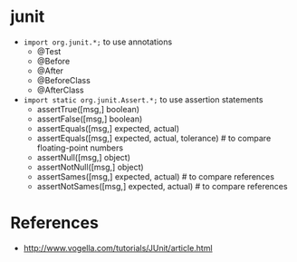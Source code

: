 # junit

* `import org.junit.*;` to use annotations
    * @Test
    * @Before
    * @After
    * @BeforeClass
    * @AfterClass
* `import static org.junit.Assert.*;` to use assertion statements
    * assertTrue([msg,] boolean)
    * assertFalse([msg,] boolean)
    * assertEquals([msg,] expected, actual)
    * assertEquals([msg,] expected, actual, tolerance) # to compare floating-point numbers
    * assertNull([msg,] object)
    * assertNotNull([msg,] object)
    * assertSames([msg,] expected, actual)     # to compare references
    * assertNotSames([msg,] expected, actual)  # to compare references


# References
* http://www.vogella.com/tutorials/JUnit/article.html
